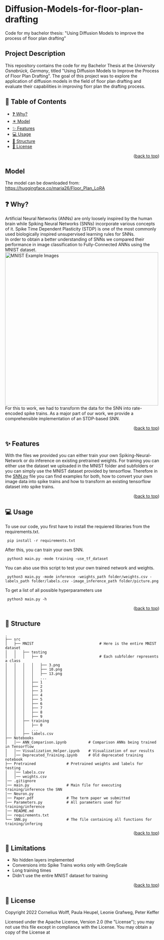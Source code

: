 # Diffusion-Models-for-floor-plan-drafting
Code for my bachelor thesis: "Using Diffusion Models to improve the process of floor plan drafting”
## Project Description

This repository contains the code for my Bachelor Thesis at the _University Osnabrück, Germany_, titled "Using Diffusion Models to Improve the Process of Floor Plan Drafting". The goal of this project was to explore the application of diffusion models in the field of floor plan drafting and evaluate their capabilities in improving florr plan the drafting process.

## 📖 Table of Contents
  - [❓ Why?](#-why)
  - [✴️ Model](#-model)
  - [✨ Features](#-features)
  - [💻 Usage](#-usage)
  - [💾 Structure](#-structure)
  - [📎 License](#-license)
  <p align="right">(<a href="#top">back to top</a>)</p>

## Model
The model can be downloaded from: https://huggingface.co/maria26/Floor_Plan_LoRA

## ❓ Why?
Artificial Neural Networks (ANNs) are only loosely inspired by the human brain while Spiking Neural Networks (SNNs) incorporate various concepts of it.
Spike Time Dependent Plasticity (STDP) is one of the most commonly used biologically inspired unsupervised learning rules for SNNs.<br/>
In order to obtain a better understanding of SNNs we compared their performance in image classification to Fully-Connected ANNs using the MNIST dataset. <br/> 
<img src="Images/MNISTDatasetSample.JPG" alt="MNIST Example Images" align="middle" width="500" /> <br/> 
For this to work, we had to transform the data for the SNN into rate-encoded spike trains.
As a major part of our work, we provide a comprehensible implementation of an STDP-based SNN.
<p align="right">(<a href="#top">back to top</a>)</p>

## ✨ Features
With the files we provided you can either train your own Spiking-Neural-Network or do inference on existing pretrained weights. For training you can either use the dataset we uploaded in the MNIST folder and subfolders or you can simply use the MNIST dataset provided by tensorflow. Therefore in the [SNN.py](SNN.py) file you can find examples for both, how to convert your own image data into spike trains and how to transform an existing tensorflow dataset into spike trains.<br/>
<p align="right">(<a href="#top">back to top</a>)</p>

## 💻 Usage
To use our code, you first have to install the requiered libraries from the requirements.txt.
 ```
  pip install -r requirements.txt
  ```
After this, you can train your own SNN.
 ```
  python3 main.py -mode training -use_tf_dataset
  ```
You can also use this script to test your own trained network and weights.
 ```
  python3 main.py -mode inference -weights_path folder/weights.csv -labels_path folder/labels.csv -image_inference_path folder/picture.png
  ```
To get a list of all possible hyperparameters use
 ```
  python3 main.py -h
```
<p align="right">(<a href="#top">back to top</a>)</p>

## 💾 Structure
<!-- Project Structure -->

    .
    ├── src                    
    │   ├── MNIST                              # Here is the entire MNIST dataset          
    │   │   ├── testing
    │   │   │   ├── 0                          # Each subfolder represents a class
    │   │   │   │   ├── 3.png
    │   │   │   │   ├── 10.png
    │   │   │   │   ├── 13.png
    │   │   │   │   ...
    │   │   │   ├── 1
    │   │   │   ├── 2
    │   │   │   ├── 3
    │   │   │   ├── 4
    │   │   │   ├── 5
    │   │   │   ├── 6
    │   │   │   ├── 7
    │   │   │   ├── 8
    │   │   │   ├── 9
    │   │   ├── training
    │   │   │   ├── 0
    │   │   │   ...
    │   │   ├── labels.csv
    ├── Notebooks
    │   │── ANN_Comparison.ipynb          # Comparison ANNs being trained in Tensorflow
    │   │── Visualization_Helper.ipynb    # Visualization of our results
    │   │── Deprecated_Training.ipynb     # Old deprecated training notebook
    ├── Pretrained              # Pretrained weights and labels for testing
    │   │── labels.csv
    │   │── weights.csv
    │── .gitignore
    │── main.py                 # Main file for executing training/inference the SNN
    │── Neuron.py
    │── Paper.pdf               # The term paper we submitted
    │── Parameters.py           # All parameters used for training/inference
    │── README.md
    │── requirements.txt
    └── SNN.py                  # The file containing all functions for training/infering 
<p align="right">(<a href="#top">back to top</a>)</p>

## 🚫 Limitations
- No hidden layers implemented
- Conversions into Spike Trains works only with GreyScale
- Long training times
- Didn't use the entire MNIST dataset for training
<p align="right">(<a href="#top">back to top</a>)</p>




## 📎 License
Copyright 2022 Cornelius Wolff, Paula Heupel, Leonie Grafweg, Peter Keffer

Licensed under the Apache License, Version 2.0 (the "License");
you may not use this file except in compliance with the License.
You may obtain a copy of the License at
